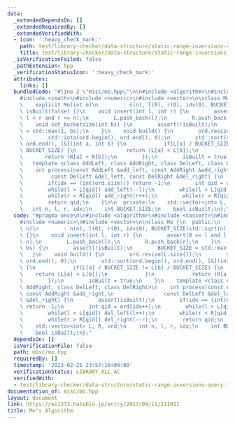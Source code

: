 ```yaml
---
data:
  _extendedDependsOn: []
  _extendedRequiredBy: []
  _extendedVerifiedWith:
  - icon: ':heavy_check_mark:'
    path: test/library-checker/data-structure/static-range-inversions-query.test.cpp
    title: test/library-checker/data-structure/static-range-inversions-query.test.cpp
  _isVerificationFailed: false
  _pathExtension: hpp
  _verificationStatusIcon: ':heavy_check_mark:'
  attributes:
    links: []
  bundledCode: "#line 2 \"misc/mo.hpp\"\n\n#include <algorithm>\n#include <cassert>\n\
    #include <cmath>\n#include <numeric>\n#include <vector>\n\nclass Mo {\n  public:\n\
    \    explicit Mo(int n)\n        : n(n), l(0), r(0), idx(0), BUCKET_SIZE(std::sqrt(n)),\
    \ isBuilt(false) {}\n    void insert(int l, int r) {\n        assert(0 <= l and\
    \ l < r and r <= n);\n        L.push_back(l);\n        R.push_back(r);\n    }\n\
    \    void set_bucketsize(int bs) {\n        assert(!isBuilt);\n        BUCKET_SIZE\
    \ = std::max(1, bs);\n    }\n    void build() {\n        ord.resize(L.size());\n\
    \        std::iota(ord.begin(), ord.end(), 0);\n        std::sort(ord.begin(),\
    \ ord.end(), [&](int a, int b) {\n            if(L[a] / BUCKET_SIZE != L[b] /\
    \ BUCKET_SIZE) {\n                return (L[a] < L[b]);\n            }\n     \
    \       return (R[a] < R[b]);\n        });\n        isBuilt = true;\n    }\n \
    \   template <class AddLeft, class AddRight, class DelLeft, class DelRight>\n\
    \    int process(const AddLeft &add_left, const AddRight &add_right,\n       \
    \         const DelLeft &del_left, const DelRight &del_right) {\n        assert(isBuilt);\n\
    \        if(idx == (int)ord.size()) return -1;\n        int qid = ord[idx++];\n\
    \        while(l > L[qid]) add_left(--l);\n        while(l < L[qid]) del_left(l++);\n\
    \        while(r < R[qid]) add_right(r++);\n        while(r > R[qid]) del_right(--r);\n\
    \        return qid;\n    }\n\n  private:\n    std::vector<int> L, R, ord;\n \
    \   int n, l, r, idx;\n    int BUCKET_SIZE;\n    bool isBuilt;\n};\n"
  code: "#pragma once\n\n#include <algorithm>\n#include <cassert>\n#include <cmath>\n\
    #include <numeric>\n#include <vector>\n\nclass Mo {\n  public:\n    explicit Mo(int\
    \ n)\n        : n(n), l(0), r(0), idx(0), BUCKET_SIZE(std::sqrt(n)), isBuilt(false)\
    \ {}\n    void insert(int l, int r) {\n        assert(0 <= l and l < r and r <=\
    \ n);\n        L.push_back(l);\n        R.push_back(r);\n    }\n    void set_bucketsize(int\
    \ bs) {\n        assert(!isBuilt);\n        BUCKET_SIZE = std::max(1, bs);\n \
    \   }\n    void build() {\n        ord.resize(L.size());\n        std::iota(ord.begin(),\
    \ ord.end(), 0);\n        std::sort(ord.begin(), ord.end(), [&](int a, int b)\
    \ {\n            if(L[a] / BUCKET_SIZE != L[b] / BUCKET_SIZE) {\n            \
    \    return (L[a] < L[b]);\n            }\n            return (R[a] < R[b]);\n\
    \        });\n        isBuilt = true;\n    }\n    template <class AddLeft, class\
    \ AddRight, class DelLeft, class DelRight>\n    int process(const AddLeft &add_left,\
    \ const AddRight &add_right,\n                const DelLeft &del_left, const DelRight\
    \ &del_right) {\n        assert(isBuilt);\n        if(idx == (int)ord.size())\
    \ return -1;\n        int qid = ord[idx++];\n        while(l > L[qid]) add_left(--l);\n\
    \        while(l < L[qid]) del_left(l++);\n        while(r < R[qid]) add_right(r++);\n\
    \        while(r > R[qid]) del_right(--r);\n        return qid;\n    }\n\n  private:\n\
    \    std::vector<int> L, R, ord;\n    int n, l, r, idx;\n    int BUCKET_SIZE;\n\
    \    bool isBuilt;\n};"
  dependsOn: []
  isVerificationFile: false
  path: misc/mo.hpp
  requiredBy: []
  timestamp: '2023-02-25 23:57:16+09:00'
  verificationStatus: LIBRARY_ALL_AC
  verifiedWith:
  - test/library-checker/data-structure/static-range-inversions-query.test.cpp
documentation_of: misc/mo.hpp
layout: document
link: https://ei1333.hateblo.jp/entry/2017/09/11/211011
title: Mo's Algorithm
---
```

